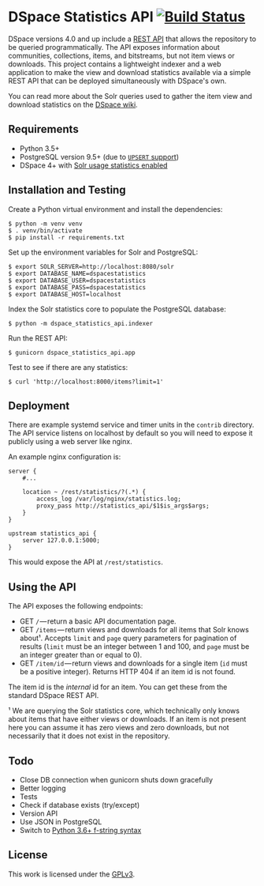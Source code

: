 # DSpace Statistics API [![Build Status](https://travis-ci.org/ilri/dspace-statistics-api.svg?branch=master)](https://travis-ci.org/ilri/dspace-statistics-api)
DSpace versions 4.0 and up include a [REST API](https://wiki.duraspace.org/display/DSDOC5x/REST+API) that allows the repository to be queried programmatically. The API exposes information about communities, collections, items, and bitstreams, but not item views or downloads. This project contains a lightweight indexer and a web application to make the view and download statistics available via a simple REST API that can be deployed simultaneously with DSpace's own.

You can read more about the Solr queries used to gather the item view and download statistics on the [DSpace wiki](https://wiki.duraspace.org/display/DSPACE/Solr).

## Requirements

- Python 3.5+
- PostgreSQL version 9.5+ (due to [`UPSERT` support](https://wiki.postgresql.org/wiki/UPSERT))
- DSpace 4+ with [Solr usage statistics enabled](https://wiki.duraspace.org/display/DSDOC5x/SOLR+Statistics)

## Installation and Testing
Create a Python virtual environment and install the dependencies:

    $ python -m venv venv
    $ . venv/bin/activate
    $ pip install -r requirements.txt

Set up the environment variables for Solr and PostgreSQL:

    $ export SOLR_SERVER=http://localhost:8080/solr
    $ export DATABASE_NAME=dspacestatistics
    $ export DATABASE_USER=dspacestatistics
    $ export DATABASE_PASS=dspacestatistics
    $ export DATABASE_HOST=localhost

Index the Solr statistics core to populate the PostgreSQL database:

    $ python -m dspace_statistics_api.indexer

Run the REST API:

    $ gunicorn dspace_statistics_api.app

Test to see if there are any statistics:

    $ curl 'http://localhost:8000/items?limit=1'

## Deployment
There are example systemd service and timer units in the `contrib` directory. The API service listens on localhost by default so you will need to expose it publicly using a web server like nginx.

An example nginx configuration is:

```
server {
    #...

    location ~ /rest/statistics/?(.*) {
        access_log /var/log/nginx/statistics.log;
        proxy_pass http://statistics_api/$1$is_args$args;
    }
}

upstream statistics_api {
    server 127.0.0.1:5000;
}
```

This would expose the API at `/rest/statistics`.

## Using the API
The API exposes the following endpoints:

  - GET `/` — return a basic API documentation page.
  - GET `/items` — return views and downloads for all items that Solr knows about¹. Accepts `limit` and `page` query parameters for pagination of results (`limit` must be an integer between 1 and 100, and `page` must be an integer greater than or equal to 0).
  - GET `/item/id` — return views and downloads for a single item (`id` must be a positive integer). Returns HTTP 404 if an item id is not found.

The item id is the *internal* id for an item. You can get these from the standard DSpace REST API.

¹ We are querying the Solr statistics core, which technically only knows about items that have either views or downloads. If an item is not present here you can assume it has zero views and zero downloads, but not necessarily that it does not exist in the repository.

## Todo

- Close DB connection when gunicorn shuts down gracefully
- Better logging
- Tests
- Check if database exists (try/except)
- Version API
- Use JSON in PostgreSQL
- Switch to [Python 3.6+ f-string syntax](https://realpython.com/python-f-strings/)

## License
This work is licensed under the [GPLv3](https://www.gnu.org/licenses/gpl-3.0.en.html).
